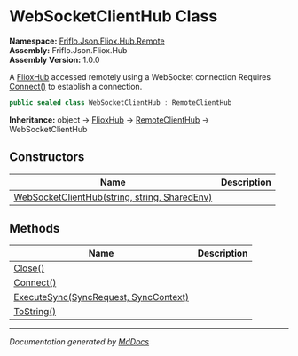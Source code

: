 ﻿<!--  
  <auto-generated>   
    The contents of this file were generated by a tool.  
    Changes to this file may be list if the file is regenerated  
  </auto-generated>   
-->

# WebSocketClientHub Class

**Namespace:** [Friflo.Json.Fliox.Hub.Remote](../index.md)  
**Assembly:** Friflo.Json.Fliox.Hub  
**Assembly Version:** 1.0.0

A [FlioxHub](../../Host/FlioxHub/index.md) accessed remotely  using a WebSocket connection Requires [Connect()](methods/Connect.md) to establish a connection.

```csharp
public sealed class WebSocketClientHub : RemoteClientHub
```

**Inheritance:** object → [FlioxHub](../../Host/FlioxHub/index.md) → [RemoteClientHub](../RemoteClientHub/index.md) → WebSocketClientHub

## Constructors

| Name                                                                   | Description |
| ---------------------------------------------------------------------- | ----------- |
| [WebSocketClientHub(string, string, SharedEnv)](constructors/index.md) |             |

## Methods

| Name                                                            | Description |
| --------------------------------------------------------------- | ----------- |
| [Close()](methods/Close.md)                                     |             |
| [Connect()](methods/Connect.md)                                 |             |
| [ExecuteSync(SyncRequest, SyncContext)](methods/ExecuteSync.md) |             |
| [ToString()](methods/ToString.md)                               |             |

___

*Documentation generated by [MdDocs](https://github.com/ap0llo/mddocs)*

